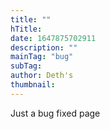```yaml
---
title: ""
hTitle: 
date: 1647875702911
description: ""
mainTag: "bug"
subTag: 
author: Deth's
thumbnail: 
---
```

Just a bug fixed page